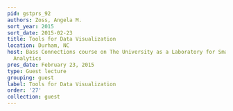 ```yaml
---
pid: gstprs_92
authors: Zoss, Angela M.
sort_year: 2015
sort_date: 2015-02-23
title: Tools for Data Visualization
location: Durham, NC
host: Bass Connections course on The University as a Laboratory for Smart Grid Data
  Analytics
pres_date: February 23, 2015
type: Guest lecture
grouping: guest
label: Tools for Data Visualization
order: '27'
collection: guest
---
```

